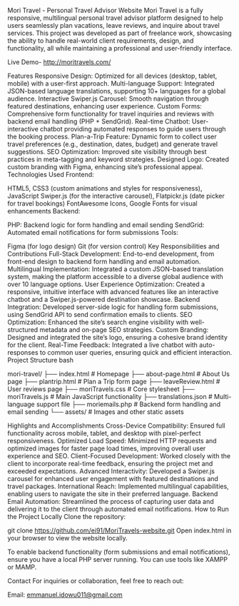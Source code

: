 Mori Travel - Personal Travel Advisor Website
Mori Travel is a fully responsive, multilingual personal travel advisor platform designed to help users seamlessly plan vacations, leave reviews, and inquire about travel services. This project was developed as part of freelance work, showcasing the ability to handle real-world client requirements, design, and functionality, all while maintaining a professional and user-friendly interface.

Live Demo- http://moritravels.com/

Features
Responsive Design: Optimized for all devices (desktop, tablet, mobile) with a user-first approach.
Multi-language Support: Integrated JSON-based language translations, supporting 10+ languages for a global audience.
Interactive Swiper.js Carousel: Smooth navigation through featured destinations, enhancing user experience.
Custom Forms: Comprehensive form functionality for travel inquiries and reviews with backend email handling (PHP + SendGrid).
Real-time Chatbot: User-interactive chatbot providing automated responses to guide users through the booking process.
Plan-a-Trip Feature: Dynamic form to collect user travel preferences (e.g., destination, dates, budget) and generate travel suggestions.
SEO Optimization: Improved site visibility through best practices in meta-tagging and keyword strategies.
Designed Logo: Created custom branding with Figma, enhancing site’s professional appeal.
Technologies Used
Frontend:

HTML5, CSS3 (custom animations and styles for responsiveness), JavaScript
Swiper.js (for the interactive carousel), Flatpickr.js (date picker for travel bookings)
FontAwesome Icons, Google Fonts for visual enhancements
Backend:

PHP: Backend logic for form handling and email sending
SendGrid: Automated email notifications for form submissions
Tools:

Figma (for logo design)
Git (for version control)
Key Responsibilities and Contributions
Full-Stack Development: End-to-end development, from front-end design to backend form handling and email automation.
Multilingual Implementation: Integrated a custom JSON-based translation system, making the platform accessible to a diverse global audience with over 10 language options.
User Experience Optimization: Created a responsive, intuitive interface with advanced features like an interactive chatbot and a Swiper.js-powered destination showcase.
Backend Integration: Developed server-side logic for handling form submissions, using SendGrid API to send confirmation emails to clients.
SEO Optimization: Enhanced the site’s search engine visibility with well-structured metadata and on-page SEO strategies.
Custom Branding: Designed and integrated the site’s logo, ensuring a cohesive brand identity for the client.
Real-Time Feedback: Integrated a live chatbot with auto-responses to common user queries, ensuring quick and efficient interaction.
Project Structure
bash

mori-travel/
├── index.html              # Homepage
├── about-page.html         # About Us page
├── plantrip.html           # Plan a Trip form page
├── leaveReview.html        # User reviews page
├── moriTravels.css         # Core stylesheet
├── moriTravels.js          # Main JavaScript functionality
├── translations.json       # Multi-language support file
├── moriemails.php          # Backend form handling and email sending
└── assets/                 # Images and other static assets


Highlights and Accomplishments
Cross-Device Compatibility: Ensured full functionality across mobile, tablet, and desktop with pixel-perfect responsiveness.
Optimized Load Speed: Minimized HTTP requests and optimized images for faster page load times, improving overall user experience and SEO.
Client-Focused Development: Worked closely with the client to incorporate real-time feedback, ensuring the project met and exceeded expectations.
Advanced Interactivity: Developed a Swiper.js carousel for enhanced user engagement with featured destinations and travel packages.
International Reach: Implemented multilingual capabilities, enabling users to navigate the site in their preferred language.
Backend Email Automation: Streamlined the process of capturing user data and delivering it to the client through automated email notifications.
How to Run the Project Locally
Clone the repository:


git clone https://github.com/ei91/MoriTravels-website.git
Open index.html in your browser to view the website locally.

To enable backend functionality (form submissions and email notifications), ensure you have a local PHP server running. You can use tools like XAMPP or MAMP.

Contact
For inquiries or collaboration, feel free to reach out:

Email: emmanuel.idowu011@gmail.com
